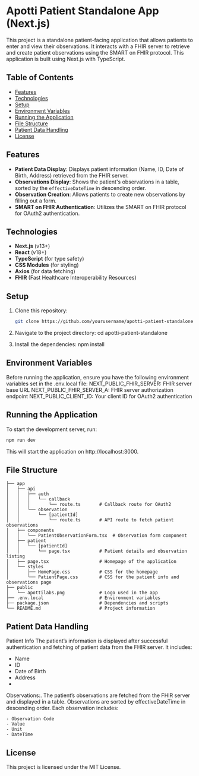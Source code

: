# Apotti Patient Standalone App (Next.js)

This project is a standalone patient-facing application that allows patients to enter and view their observations. It interacts with a FHIR server to retrieve and create patient observations using the SMART on FHIR protocol. This application is built using Next.js with TypeScript.

## Table of Contents
- [Features](#features)
- [Technologies](#technologies)
- [Setup](#setup)
- [Environment Variables](#environment-variables)
- [Running the Application](#running-the-application)
- [File Structure](#file-structure)
- [Patient Data Handling](#patient-data-handling)
- [License](#license)

## Features
- **Patient Data Display**: Displays patient information (Name, ID, Date of Birth, Address) retrieved from the FHIR server.
- **Observations Display**: Shows the patient's observations in a table, sorted by the `effectiveDateTime` in descending order.
- **Observation Creation**: Allows patients to create new observations by filling out a form.
- **SMART on FHIR Authentication**: Utilizes the SMART on FHIR protocol for OAuth2 authentication.

## Technologies
- **Next.js** (v13+)
- **React** (v18+)
- **TypeScript** (for type safety)
- **CSS Modules** (for styling)
- **Axios** (for data fetching)
- **FHIR** (Fast Healthcare Interoperability Resources)

## Setup

1. Clone this repository:
   ```bash
   git clone https://github.com/yourusername/apotti-patient-standalone.git

2.  Navigate to the project directory:
cd apotti-patient-standalone

3. Install the dependencies:
npm install

## Environment Variables
Before running the application, ensure you have the following environment variables set in the .env.local file:
NEXT_PUBLIC_FHIR_SERVER: FHIR server base URL
NEXT_PUBLIC_FHIR_SERVER_A: FHIR server authorization endpoint
NEXT_PUBLIC_CLIENT_ID: Your client ID for OAuth2 authentication

## Running the Application
To start the development server, run:
```bash
npm run dev
```

This will start the application on http://localhost:3000.

## File Structure

```plaintext
├── app
│   ├── api
│   │   ├── auth
│   │   │   └── callback
│   │   │       └── route.ts       # Callback route for OAuth2
│   │   └── observation
│   │       └── [patientId]
│   │           └── route.ts       # API route to fetch patient observations
│   ├── components
│   │   └── PatientObservationForm.tsx  # Observation form component
│   ├── patient
│   │   └── [patientId]
│   │       └── page.tsx           # Patient details and observation listing
│   ├── page.tsx                   # Homepage of the application
│   └── styles
│       ├── HomePage.css           # CSS for the homepage
│       └── PatientPage.css        # CSS for the patient info and observations page
├── public
│   └── apottilabs.png             # Logo used in the app
├── .env.local                     # Environment variables
├── package.json                   # Dependencies and scripts
└── README.md                      # Project information
```

## Patient Data Handling
Patient Info
The patient’s information is displayed after successful authentication and fetching of patient data from the FHIR server. It includes:

- Name
- ID
- Date of Birth
- Address
- 
Observations:. The patient’s observations are fetched from the FHIR server and displayed in a table. Observations are sorted by effectiveDateTime in descending order. Each observation includes:

    - Observation Code
    - Value
    - Unit
    - DateTime
## License
This project is licensed under the MIT License.
